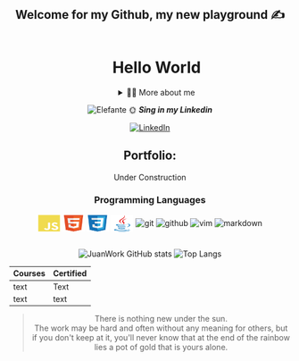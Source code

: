 <center><h2>Welcome for my Github, my new playground ✍️</h2>
  
<div id="user-content-toc">
  <ul align="center">
    <summary><h1 style="display: inline-block">Hello World</h1></summary>
   <details>
  <summary>👨‍💻 More about me</summary>

  - 💬 writer \
  - ⚡ writer \ 
</div>  

![Elefante](https://github.com/user-attachments/assets/1e861d02-d8a6-4cba-99e9-164a360924f9)
:sun_with_face: ___Sing in my Linkedin___<br/>
                                           
 [![LinkedIn](https://img.shields.io/badge/LinkedIn-0077B5?style=for-the-badge&logo=linkedin&logoColor=white)](https://www.linkedin.com/in/juan-instrutor-motorista/)
 
## Portfolio:
<p>Under Construction</p>

 <div style="flex-basis: 48%;">
    <h3>Programming Languages</h3>
    <img align="center" alt="Js" height="30" width="40" src="https://raw.githubusercontent.com/devicons/devicon/master/icons/javascript/javascript-plain.svg">
    <img align="center" alt="HTML" height="30" width="40" src="https://raw.githubusercontent.com/devicons/devicon/master/icons/html5/html5-original.svg">
    <img align="center" alt="CSS" height="30" width="40" src="https://raw.githubusercontent.com/devicons/devicon/master/icons/css3/css3-original.svg">
    <img align="center" alt="Java" height="30" width="40" src="https://raw.githubusercontent.com/devicons/devicon/master/icons/java/java-original.svg">
    <img align="center" alt="git" height="30" width="40" src="https://cdn.jsdelivr.net/gh/devicons/devicon/icons/git/git-original.svg">
    <img align="center" alt="github" height="30" width="40" src="https://cdn.jsdelivr.net/gh/devicons/devicon/icons/gihub/github-original.svg">
    <img align="center" alt="vim" height="30" width="40" src="https://cdn.jsdelivr.net/gh/devicons/devicon/icons/vim/vim-original.svg">
     <img align="center" alt="markdown" height="30" width="40" src="https://cdn.jsdelivr.net/gh/devicons/devicon/icons/markdown/markdown-original.svg">
  </div><br/>
          
![JuanWork GitHub stats](https://github-readme-stats.vercel.app/api?username=JuanWork&theme=dark&show_icons=true)
![Top Langs](https://github-readme-stats.vercel.app/api/top-langs/?username=JuanWork&size_weight=0.5&count_weight=0.5&theme=dark&show_icons=true)

| Courses| Certified |
|--------|-----------|
|   text |  Text     |
|  text  |  text     |

>There is nothing new under the sun.<br/>
>The work may be hard and often without any meaning for others, but if you don't keep at it, you'll never know that at the end of the rainbow lies a pot of gold that is yours alone.




